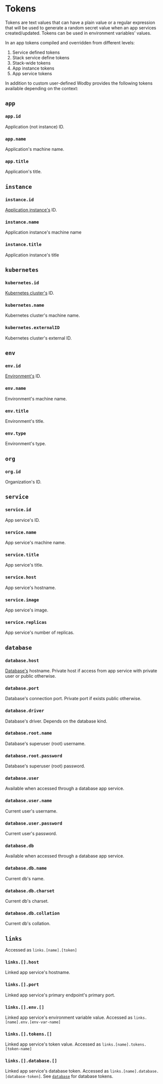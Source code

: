 # Tokens

Tokens are text values that can have a plain value or a regular expression that will be used to generate a random secret value when an app services created/updated. Tokens can be used in environment variables' values.

In an app tokens compiled and overridden from different levels:

1. Service defined tokens
2. Stack service define tokens
3. Stack-wide tokens
4. App instance tokens
5. App service tokens

In addition to custom user-defined Wodby provides the following tokens available depending on the context:

## `app`

### `app.id`

Application (not instance) ID.

### `app.name`

Application's machine name.

### `app.title`

Application's title.

## `instance`

### `instance.id`

[Application instance's](instances.md) ID.

### `instance.name`

Application instance's machine name

### `instance.title`

Application instance's title

## `kubernetes`

### `kubernetes.id`

[Kubernetes cluster's](../kubernetes/index.md) ID.

### `kubernetes.name`

Kubernetes cluster's machine name.

### `kubernetes.externalID`

Kubernetes cluster's external ID.

## `env`

### `env.id`

[Environment's](env.md) ID.

### `env.name`

Environment's machine name.

### `env.title`

Environment's title.

### `env.type`

Environment's type.

## `org`

### `org.id`

Organization's ID.

## `service`

### `service.id`

App service's ID.

### `service.name`

App service's machine name.

### `service.title`

App service's title.

### `service.host`

App service's hostname.

### `service.image`

App service's image.

### `service.replicas`

App service's number of replicas.

## `database`

### `database.host`

[Database's](../databases/index.md) hostname. Private host if access from app service with private user or public otherwise.

### `database.port`

Database's connection port. Private port if exists public otherwise.

### `database.driver`

Database's driver. Depends on the database kind.

### `database.root.name`

Database's superuser (root) username.

### `database.root.password`

Database's superuser (root) password.

### `database.user`

Available when accessed through a database app service.

### `database.user.name`

Current user's username.

### `database.user.password`

Current user's password.

### `database.db`

Available when accessed through a database app service.

### `database.db.name`

Current db's name.

### `database.db.charset`

Current db's charset.

### `database.db.collation`

Current db's collation.

## `links`

Accessed as `links.[name].[token]`

### `links.[].host`

Linked app service's hostname.

### `links.[].port`

Linked app service's primary endpoint's primary port.

### `links.[].env.[]`

Linked app service's environment variable value. Accessed as `links.[name].env.[env-var-name]`

### `links.[].tokens.[]`

Linked app service's token value. Accessed as `links.[name].tokens.[token-name]`

### `links.[].database.[]`

Linked app service's database token. Accessed as `links.[name].database.[database-token]`. See [`database`](#database) for database tokens.

